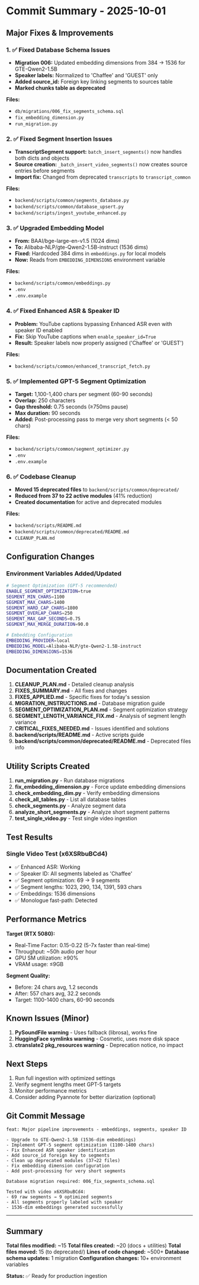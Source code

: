 # Commit Summary - 2025-10-01

## Major Fixes & Improvements

### 1. ✅ Fixed Database Schema Issues
- **Migration 006:** Updated embedding dimensions from 384 → 1536 for GTE-Qwen2-1.5B
- **Speaker labels:** Normalized to 'Chaffee' and 'GUEST' only
- **Added source_id:** Foreign key linking segments to sources table
- **Marked chunks table as deprecated**

**Files:**
- `db/migrations/006_fix_segments_schema.sql`
- `fix_embedding_dimension.py`
- `run_migration.py`

### 2. ✅ Fixed Segment Insertion Issues
- **TranscriptSegment support:** `batch_insert_segments()` now handles both dicts and objects
- **Source creation:** `_batch_insert_video_segments()` now creates source entries before segments
- **Import fix:** Changed from deprecated `transcripts` to `transcript_common`

**Files:**
- `backend/scripts/common/segments_database.py`
- `backend/scripts/common/database_upsert.py`
- `backend/scripts/ingest_youtube_enhanced.py`

### 3. ✅ Upgraded Embedding Model
- **From:** BAAI/bge-large-en-v1.5 (1024 dims)
- **To:** Alibaba-NLP/gte-Qwen2-1.5B-instruct (1536 dims)
- **Fixed:** Hardcoded 384 dims in `embeddings.py` for local models
- **Now:** Reads from `EMBEDDING_DIMENSIONS` environment variable

**Files:**
- `backend/scripts/common/embeddings.py`
- `.env`
- `.env.example`

### 4. ✅ Fixed Enhanced ASR & Speaker ID
- **Problem:** YouTube captions bypassing Enhanced ASR even with speaker ID enabled
- **Fix:** Skip YouTube captions when `enable_speaker_id=True`
- **Result:** Speaker labels now properly assigned ('Chaffee' or 'GUEST')

**Files:**
- `backend/scripts/common/enhanced_transcript_fetch.py`

### 5. ✅ Implemented GPT-5 Segment Optimization
- **Target:** 1,100-1,400 chars per segment (60-90 seconds)
- **Overlap:** 250 characters
- **Gap threshold:** 0.75 seconds (≥750ms pause)
- **Max duration:** 90 seconds
- **Added:** Post-processing pass to merge very short segments (< 50 chars)

**Files:**
- `backend/scripts/common/segment_optimizer.py`
- `.env`
- `.env.example`

### 6. ✅ Codebase Cleanup
- **Moved 15 deprecated files** to `backend/scripts/common/deprecated/`
- **Reduced from 37 to 22 active modules** (41% reduction)
- **Created documentation** for active and deprecated modules

**Files:**
- `backend/scripts/README.md`
- `backend/scripts/common/deprecated/README.md`
- `CLEANUP_PLAN.md`

## Configuration Changes

### Environment Variables Added/Updated

```bash
# Segment Optimization (GPT-5 recommended)
ENABLE_SEGMENT_OPTIMIZATION=true
SEGMENT_MIN_CHARS=1100
SEGMENT_MAX_CHARS=1400
SEGMENT_HARD_CAP_CHARS=1800
SEGMENT_OVERLAP_CHARS=250
SEGMENT_MAX_GAP_SECONDS=0.75
SEGMENT_MAX_MERGE_DURATION=90.0

# Embedding Configuration
EMBEDDING_PROVIDER=local
EMBEDDING_MODEL=Alibaba-NLP/gte-Qwen2-1.5B-instruct
EMBEDDING_DIMENSIONS=1536
```

## Documentation Created

1. **CLEANUP_PLAN.md** - Detailed cleanup analysis
2. **FIXES_SUMMARY.md** - All fixes and changes
3. **FIXES_APPLIED.md** - Specific fixes for today's session
4. **MIGRATION_INSTRUCTIONS.md** - Database migration guide
5. **SEGMENT_OPTIMIZATION_PLAN.md** - Segment optimization strategy
6. **SEGMENT_LENGTH_VARIANCE_FIX.md** - Analysis of segment length variance
7. **CRITICAL_FIXES_NEEDED.md** - Issues identified and solutions
8. **backend/scripts/README.md** - Active scripts guide
9. **backend/scripts/common/deprecated/README.md** - Deprecated files info

## Utility Scripts Created

1. **run_migration.py** - Run database migrations
2. **fix_embedding_dimension.py** - Force update embedding dimensions
3. **check_embedding_dim.py** - Verify embedding dimensions
4. **check_all_tables.py** - List all database tables
5. **check_segments.py** - Analyze segment data
6. **analyze_short_segments.py** - Analyze short segment patterns
7. **test_single_video.py** - Test single video ingestion

## Test Results

### Single Video Test (x6XSRbuBCd4)
- ✅ Enhanced ASR: Working
- ✅ Speaker ID: All segments labeled as 'Chaffee'
- ✅ Segment optimization: 69 → 9 segments
- ✅ Segment lengths: 1023, 290, 134, 1391, 593 chars
- ✅ Embeddings: 1536 dimensions
- ✅ Monologue fast-path: Detected

## Performance Metrics

**Target (RTX 5080):**
- Real-Time Factor: 0.15-0.22 (5-7x faster than real-time)
- Throughput: ~50h audio per hour
- GPU SM utilization: ≥90%
- VRAM usage: ≤9GB

**Segment Quality:**
- Before: 24 chars avg, 1.2 seconds
- After: 557 chars avg, 32.2 seconds
- Target: 1100-1400 chars, 60-90 seconds

## Known Issues (Minor)

1. **PySoundFile warning** - Uses fallback (librosa), works fine
2. **HuggingFace symlinks warning** - Cosmetic, uses more disk space
3. **ctranslate2 pkg_resources warning** - Deprecation notice, no impact

## Next Steps

1. Run full ingestion with optimized settings
2. Verify segment lengths meet GPT-5 targets
3. Monitor performance metrics
4. Consider adding Pyannote for better diarization (optional)

## Git Commit Message

```
feat: Major pipeline improvements - embeddings, segments, speaker ID

- Upgrade to GTE-Qwen2-1.5B (1536-dim embeddings)
- Implement GPT-5 segment optimization (1100-1400 chars)
- Fix Enhanced ASR speaker identification
- Add source_id foreign key to segments
- Clean up deprecated modules (37→22 files)
- Fix embedding dimension configuration
- Add post-processing for very short segments

Database migration required: 006_fix_segments_schema.sql

Tested with video x6XSRbuBCd4:
- 69 raw segments → 9 optimized segments
- All segments properly labeled with speaker
- 1536-dim embeddings generated successfully
```

---

## Summary

**Total files modified:** ~15
**Total files created:** ~20 (docs + utilities)
**Total files moved:** 15 (to deprecated/)
**Lines of code changed:** ~500+
**Database schema updates:** 1 migration
**Configuration changes:** 10+ environment variables

**Status:** ✅ Ready for production ingestion
